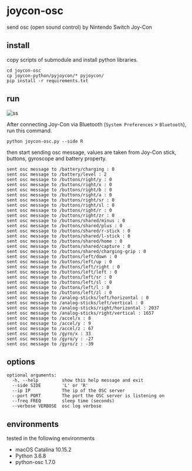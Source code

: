 # joycon-osc

send osc (open sound control) by Nintendo Switch Joy-Con

## install

copy scripts of submodule and install python libraries.

```shell
cd joycon-osc
cp joycon-python/pyjoycon/* pyjoycon/
pip install -r requirements.txt
```

## run

![ss](https://i.gyazo.com/4b4d8029af39cf1be956aba14409d4d3.png)

After connecting Joy-Con via Bluetooth (`System Preferences` > `Bluetooth`), run this command.

```shell
python joycon-osc.py --side R
```

then start sending osc message, values are taken from Joy-Con stick, buttons, gyroscope and battery property.

```text
sent osc message to /battery/charging : 0
sent osc message to /battery/level : 2
sent osc message to /buttons/right/y : 0
sent osc message to /buttons/right/x : 0
sent osc message to /buttons/right/b : 0
sent osc message to /buttons/right/a : 0
sent osc message to /buttons/right/sr : 0
sent osc message to /buttons/right/sl : 0
sent osc message to /buttons/right/r : 0
sent osc message to /buttons/right/zr : 0
sent osc message to /buttons/shared/minus : 0
sent osc message to /buttons/shared/plus : 0
sent osc message to /buttons/shared/r-stick : 0
sent osc message to /buttons/shared/l-stick : 0
sent osc message to /buttons/shared/home : 0
sent osc message to /buttons/shared/capture : 0
sent osc message to /buttons/shared/charging-grip : 0
sent osc message to /buttons/left/down : 0
sent osc message to /buttons/left/up : 0
sent osc message to /buttons/left/right : 0
sent osc message to /buttons/left/left : 0
sent osc message to /buttons/left/sr : 0
sent osc message to /buttons/left/sl : 0
sent osc message to /buttons/left/l : 0
sent osc message to /buttons/left/zl : 0
sent osc message to /analog-sticks/left/horizontal : 0
sent osc message to /analog-sticks/left/vertical : 0
sent osc message to /analog-sticks/right/horizontal : 2037
sent osc message to /analog-sticks/right/vertical : 1657
sent osc message to /accel/x : 8
sent osc message to /accel/y : 9
sent osc message to /accel/z : 67
sent osc message to /gyro/x : 33
sent osc message to /gyro/y : -27
sent osc message to /gyro/z : -39
```

## options

```shell
optional arguments:
  -h, --help         show this help message and exit
  --side SIDE        'L' or 'R'
  --ip IP            The ip of the OSC server
  --port PORT        The port the OSC server is listening on
  --freq FREQ        sleep time (seconds)
  --verbose VERBOSE  osc log verbose
```

## environments

tested in the following environments

- macOS Catalina 10.15.2
- Python 3.6.8
- python-osc 1.7.0
